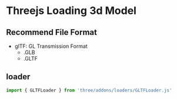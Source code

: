 # Threejs Loading 3d Model

## Recommend File Format

- glTF: GL Transmission Format
  - .GLB
  - .GLTF

## loader

```js
import { GLTFLoader } from 'three/addons/loaders/GLTFLoader.js'
```
